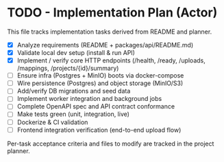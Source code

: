 # TODO - Implementation Plan (Actor)

This file tracks implementation tasks derived from README and planner.

- [x] Analyze requirements (README + packages/api/README.md)
- [x] Validate local dev setup (install & run API)
- [x] Implement / verify core HTTP endpoints (/health, /ready, /uploads, /mappings, /projects/{id}/summary)
- [ ] Ensure infra (Postgres + MinIO) boots via docker-compose
- [ ] Wire persistence (Postgres) and object storage (MinIO/S3)
- [ ] Add/verify DB migrations and seed data
- [ ] Implement worker integration and background jobs
- [ ] Complete OpenAPI spec and API contract conformance
- [ ] Make tests green (unit, integration, live)
- [ ] Dockerize & CI validation
- [ ] Frontend integration verification (end-to-end upload flow)

Per-task acceptance criteria and files to modify are tracked in the project planner.
